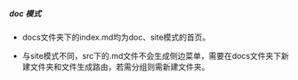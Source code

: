 ##### doc 模式

- docs文件夹下的index.md均为doc、site模式的首页。

- 与site模式不同，src下的.md文件不会生成侧边菜单，需要在docs文件夹下新建文件夹和文件生成路由，若需分组则需新建文件夹。
